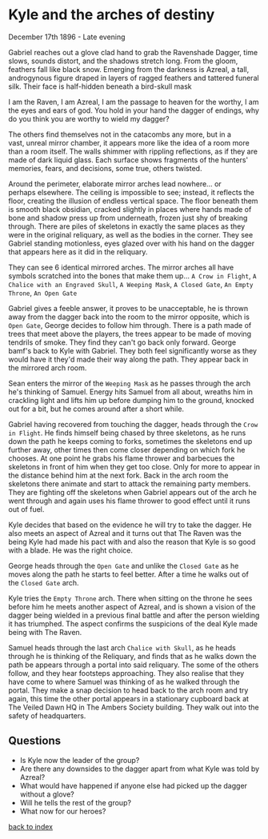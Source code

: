 # Kyle and the arches of destiny

December 17th 1896 - Late evening

Gabriel reaches out a glove clad hand to grab the Ravenshade Dagger, time slows, sounds distort, and the shadows stretch long. From the gloom, feathers fall like black snow. Emerging from the darkness is Azreal, a tall, androgynous figure draped in layers of ragged feathers and tattered funeral silk. Their face is half-hidden beneath a bird-skull mask

I am the Raven, I am Azreal, I am the passage to heaven for the worthy, I am the eyes and ears of god. You hold in your hand the dagger of endings, why do you think you are worthy to wield my dagger? 

The others find themselves not in the catacombs any more, but in a vast, unreal mirror chamber, it appears more like the idea of a room more than a room itself. The walls shimmer with rippling reflections, as if they are made of dark liquid glass. Each surface shows fragments of the hunters' memories, fears, and decisions, some true, others twisted.

Around the perimeter, elaborate mirror arches lead nowhere… or perhaps elsewhere. The ceiling is impossible to see; instead, it reflects the floor, creating the illusion of endless vertical space. The floor beneath them is smooth black obsidian, cracked slightly in places where hands made of bone and shadow press up from underneath, frozen just shy of breaking through. There are piles of skeletons in exactly the same places as they were in the original reliquary, as well as the bodies in the corner. They see Gabriel standing motionless, eyes glazed over with his hand on the dagger that appears here as it did in the reliquary.

They can see 6 identical mirrored arches. The mirror arches all have symbols scratched into the bones that make them up... `A Crow in Flight`, `A Chalice with an Engraved Skull`, `A Weeping Mask`, `A Closed Gate`, `An Empty Throne`, `An Open Gate`

Gabriel gives a feeble answer, it proves to be unacceptable, he is thrown away from the dagger back into the room to the mirror opposite, which is `Open Gate`, George decides to follow him through. There is a path made of trees that meet above the players, the trees appear to be made of moving tendrils of smoke. They find they can't go back only forward. George bamf's back to Kyle with Gabriel. They both feel significantly worse as they would have it they'd made their way along the path. They appear back in the mirrored arch room.

Sean enters the mirror of the `Weeping Mask` as he passes through the arch he's thinking of Samuel. Energy hits Samuel from all about, wreaths him in crackling light and lifts him up before dumping him to the ground, knocked out for a bit, but he comes around after a short while.

Gabriel having recovered from touching the dagger, heads through the `Crow in Flight`. He finds himself being chased by three skeletons, as he runs down the path he keeps coming to forks, sometimes the skeletons end up further away, other times then come closer depending on which fork he chooses. At one point he grabs his flame thrower and barbecues the skeletons in front of him when they get too close. Only for more to appear in the distance behind him at the next fork. Back in the arch room the skeletons there animate and start to attack the remaining party members. They are fighting off the skeletons when Gabriel appears out of the arch he went through and again uses his flame thrower to good effect until it runs out of fuel.

Kyle decides that based on the evidence he will try to take the dagger. He also meets an aspect of Azreal and it turns out that The Raven was the being Kyle had made his pact with and also the reason that Kyle is so good with a blade. He was the right choice.

George heads through the `Open Gate` and unlike the `Closed Gate` as he moves along the path he starts to feel better. After a time he walks out of the `Closed Gate` arch.

Kyle tries the `Empty Throne` arch. There when sitting on the throne he sees before him he meets another aspect of Azreal, and is shown a vision of the dagger being wielded in a previous final battle and after the person wielding it has triumphed. The aspect confirms the suspicions of the deal Kyle made being with The Raven.

Samuel heads through the last arch `Chalice with Skull`, as he heads through he is thinking of the Reliquary, and finds that as he walks down the path be appears through a portal into said reliquary. The some of the others follow, and they hear footsteps approaching. They also realise that they have come to where Samuel was thinking of as he walked through the portal. They make a snap decision to head back to the arch room and try again, this time the other portal appears in a stationary cupboard back at The Veiled Dawn HQ in The Ambers Society building. They walk out into the safety of headquarters.

## Questions
* Is Kyle now the leader of the group?
* Are there any downsides to the dagger apart from what Kyle was told by Azreal?
* What would have happened if anyone else had picked up the dagger without a glove?
* Will he tells the rest of the group?
* What now for our heroes?

[back to index](index)
